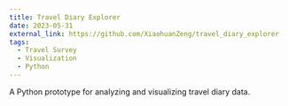```yaml
---
title: Travel Diary Explorer
date: 2023-05-31
external_link: https://github.com/XiaohuanZeng/travel_diary_explorer
tags:
  - Travel Survey
  - Visualization
  - Python
---
```


A Python prototype for analyzing and visualizing travel diary data.

<!--more-->
